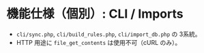# 機能仕様（個別）: CLI / Imports

- `cli/sync.php`, `cli/build_rules.php`, `cli/import_db.php` の 3系統。
- HTTP 用途に `file_get_contents` は使用不可（cURL のみ）。
